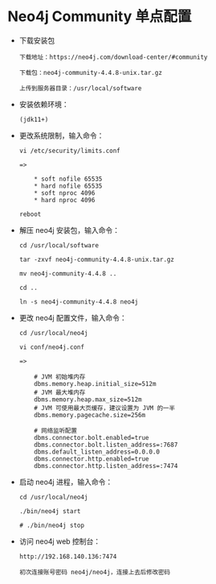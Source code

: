 
# Neo4j Community 单点配置

  * 下载安装包

        下载地址：https://neo4j.com/download-center/#community

        下载包：neo4j-community-4.4.8-unix.tar.gz

        上传到服务器目录：/usr/local/software

  * 安装依赖环境：

        (jdk11+)

  * 更改系统限制，输入命令：

        vi /etc/security/limits.conf

        =>

            * soft nofile 65535
            * hard nofile 65535
            * soft nproc 4096
            * hard nproc 4096

        reboot

  * 解压 neo4j 安装包，输入命令：

        cd /usr/local/software

        tar -zxvf neo4j-community-4.4.8-unix.tar.gz

        mv neo4j-community-4.4.8 ..

        cd ..

        ln -s neo4j-community-4.4.8 neo4j

  * 更改 neo4j 配置文件，输入命令：

        cd /usr/local/neo4j

        vi conf/neo4j.conf

        =>

            # JVM 初始堆内存
            dbms.memory.heap.initial_size=512m
            # JVM 最大堆内存
            dbms.memory.heap.max_size=512m
            # JVM 可使用最大页缓存，建议设置为 JVM 的一半
            dbms.memory.pagecache.size=256m

            # 网络监听配置
            dbms.connector.bolt.enabled=true
            dbms.connector.bolt.listen_address=:7687
            dbms.default_listen_address=0.0.0.0
            dbms.connector.http.enabled=true
            dbms.connector.http.listen_address=:7474

  * 启动 neo4j 进程，输入命令：

        cd /usr/local/neo4j

        ./bin/neo4j start

        # ./bin/neo4j stop

  * 访问 neo4j web 控制台：

        http://192.168.140.136:7474

        初次连接账号密码 neo4j/neo4j，连接上去后修改密码
